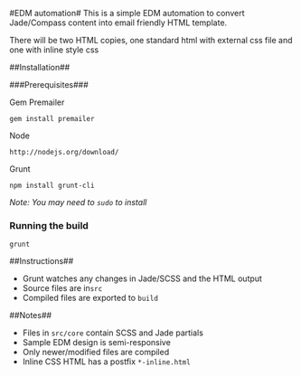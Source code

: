 #EDM automation#
This is a simple EDM automation to convert Jade/Compass content into email friendly HTML template.

There will be two HTML copies, one standard html with external css file and one with inline style css

##Installation##

###Prerequisites###

Gem Premailer
```
gem install premailer
```
Node
```
http://nodejs.org/download/
```

Grunt
```
npm install grunt-cli
```

_Note: You may need to ```sudo``` to install_

### Running the build ###

```
grunt
```

##Instructions##
* Grunt watches any changes in Jade/SCSS and the HTML output
* Source files are in```src```
* Compiled files are exported to ```build```

##Notes##
* Files in ```src/core``` contain SCSS and Jade partials
* Sample EDM design is semi-responsive
* Only newer/modified files are compiled
* Inline CSS HTML has a postfix ```*-inline.html```


